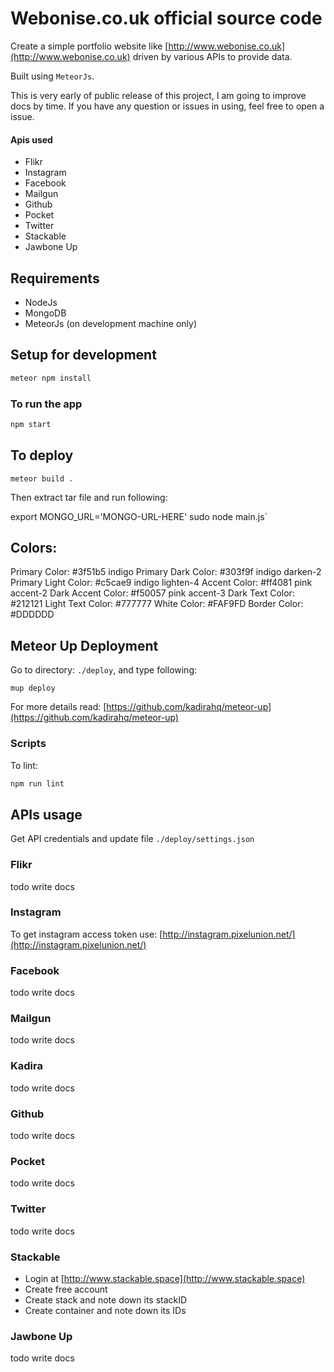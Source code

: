 # Webonise.co.uk official source code

Create a simple portfolio website like [http://www.webonise.co.uk](http://www.webonise.co.uk) driven by various APIs to provide data.

Built using `MeteorJs`.

This is very early of public release of this project, I am going to improve docs by time.
If you have any question or issues in using, feel free to open a issue.

#### Apis used

- Flikr
- Instagram
- Facebook
- Mailgun
- Github
- Pocket
- Twitter
- Stackable
- Jawbone Up

## Requirements

- NodeJs
- MongoDB
- MeteorJs (on development machine only)


## Setup for development

```bash
meteor npm install
```

### To run the app

```bash
npm start
```

## To deploy

`meteor build .`

Then extract tar file and run following:

export MONGO_URL='MONGO-URL-HERE' sudo node main.js`

## Colors:

Primary Color: #3f51b5 indigo
Primary Dark Color: #303f9f indigo darken-2
Primary Light Color: #c5cae9 indigo lighten-4
Accent Color: #ff4081 pink accent-2
Dark Accent Color: #f50057 pink accent-3
Dark Text Color: #212121
Light Text Color: #777777
White Color: #FAF9FD
Border Color: #DDDDDD

## Meteor Up Deployment

Go to directory: `./deploy`, and type following:

```
mup deploy
```

For more details read: [https://github.com/kadirahq/meteor-up](https://github.com/kadirahq/meteor-up)

### Scripts

To lint:

```bash
npm run lint
```

## APIs usage

Get API credentials and update file `./deploy/settings.json`

### Flikr

todo write docs

### Instagram

To get instagram access token use: [http://instagram.pixelunion.net/](http://instagram.pixelunion.net/)

### Facebook

todo write docs

### Mailgun

todo write docs

### Kadira

todo write docs

### Github

todo write docs

### Pocket

todo write docs

### Twitter

todo write docs

### Stackable

- Login at [http://www.stackable.space](http://www.stackable.space)
- Create free account
- Create stack and note down its stackID
- Create container and note down its IDs

### Jawbone Up

todo write docs